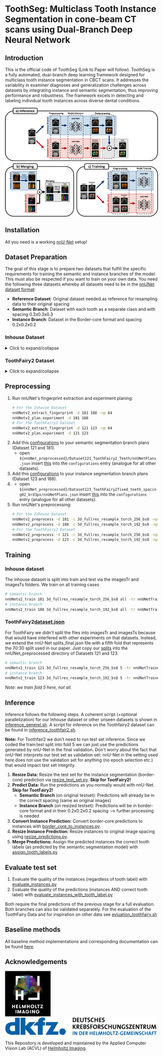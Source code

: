 # ToothSeg: Multiclass Tooth Instance Segmentation in cone-beam CT scans using Dual-Branch Deep Neural Network

## Introduction

This is the official code of ToothSeg (Link to Paper will follow).
ToothSeg is a fully automated, dual-branch deep learning framework designed for multiclass tooth instance segmentation in CBCT scans. 
It addresses the variability in examiner diagnoses and generalization challenges across datasets by integrating instance and semantic segmentation, thus improving performance and robustness. 
The framework excels in detecting and labeling individual tooth instances across diverse dental conditions.

![Overview_Figure](figures/Overview_Figure.png)


## Installation
All you need is a working [nnU-Net](https://github.com/MIC-DKFZ/nnUNet/tree/master) setup!


## Dataset Preparation

The goal of this stage is to prepare two datasets that fulfill the specific requirements for training the semantic and instance branches of the model.
This must also be respected if you want to train on your own data.
You need the following three datasets whereby all datasets need to be in the [nnUNet dataset format](https://github.com/MIC-DKFZ/nnUNet/blob/master/documentation/dataset_format.md):
- **Reference Dataset**: Original dataset needed as reference for resampling data to their original spacing
- **Semantic Branch**: Dataset with each tooth as a separate class and with spacing 0.3x0.3x0.3
- **Instance Branch**: Dataset in the Border-core format and spacing 0.2x0.2x0.2

### Inhouse Dataset

<details><summary>Click to expand/collapse</summary>
<p>

Since it cannot be released this code is unlikely to be useful for you, but maybe it can give some inspiration when preparing your own data.
Inhouse dataset preparation is done in [this folder](toothseg/datasets/inhouse_dataset) and the following dataset variants are created:
- **Dataset164_Filtered_Classes**: Our inhouse dataset with just the tooth labels, each image is in its original spacing (used as **Reference Data**).
- **Dataset181_CBCTTeeth_semantic_spacing03**: Dataset164 resized so that all images have spacing 0.3x0.3x0.3. Used for 
**Semantic Branch**.
- **Dataset188_CBCTTeeth_instance_spacing02_brd3px**: Dataset164 resized to spacing 0.2x0.2x0.2 and then converted to 
border-core for the **Instance Branch**.

</p>
</details>


### ToothFairy2 Dataset
<details><summary>Click to expand/collapse</summary>
<p>

ToothFairy2 dataset must be downloaded from this [website](https://ditto.ing.unimore.it/toothfairy2/). Dataset has ID 112 and is already in the nnUNet format. 
Process the Data by adapting the [toothfairy2.py](toothseg/datasets/toothfairy2/toothfairy2.py) script to your needs! The script will create three datasets:
- **Dataset121_ToothFairy2_Teeth**: Original ToothFairy Dataset but with only teeth remaining (other structures removed).ToothFairy already has all images in spacing 0.3x0.3x0.3. This is used for the **Semantic Branch**.
- Dataset122_ToothFairy2fixed_teeth_spacing02: just an intermediate dataset at spacing 0.2x0.2x0.2
- **Dataset123_ToothFairy2fixed_teeth_[dataset.json](../../../Documents/E132-Projekte/Projects/Helmholtz_Imaging_ACVL/RadboudUni_2022_ShankCBCTTeeth/dataset/nnUNetv2_raw/Dataset112_ToothFairy2/dataset.json)spacing02_brd3px**: border core representation at spacing 0.2x0.2x0.2 for the **Instance Branch**.

</p>
</details>


## Preprocessing
1. Run nnUNet's fingerprint extraction and experiment planing:
   ```bash
   # For the Inhouse Dataset
   nnUNetv2_extract_fingerprint -d 181 188 -np 64
   nnUNetv2_plan_experiment -d 181 188
   # For the ToothFairy2 Dataset
   nnUNetv2_extract_fingerprint -d 121 123 -np 64
   nnUNetv2_plan_experiment -d 121 123
   ```
2. Add this [configurations](nnUNet_plans/plans_semantic_branch.json) to your semantic segmentation branch plans (Dataset 121 and 181).
   - open `${nnUNet_preprocessed}/Dataset121_ToothFairy2_Teeth/nnUNetPlans.json` insert [this](nnUNet_plans/plans_semantic_branch.json) into the `configurations` entry (analogue for all other datasets).
3. Add this  [configurations](nnUNet_plans/plans_instance_branch.json) to your instance segmentation branch plans (Dataset 123 and 188).
4. - open `${nnUNet_preprocessed}/Dataset123_ToothFairy2fixed_teeth_spacing02_brd3px/nnUNetPlans.json` insert [this](nnUNet_plans/plans_instance_branch.json) into the `configurations` entry (analogue for all other datasets).
4. Run nnUNet's preprocessing:
   ```bash
   # For the Inhouse Dataset
   nnUNetv2_preprocess -d 181 -c 3d_fullres_resample_torch_256_bs8 -np 64
   nnUNetv2_preprocess -d 188 -c 3d_fullres_resample_torch_192_bs8 -np 64
   # For the ToothFairy2 Dataset
   nnUNetv2_preprocess -d 121 -c 3d_fullres_resample_torch_256_bs8 -np 64
   nnUNetv2_preprocess -d 123 -c 3d_fullres_resample_torch_192_bs8 -np 64
   ```
   
## Training

### Inhouse dataset
The inhouse dataset is split into train and test via the imagesTr and imagesTs folders. We train on all training cases 
```bash
# semantic branch
nnUNetv2_train 181 3d_fullres_resample_torch_256_bs8 all -tr nnUNetTrainer_onlyMirror01_DASegOrd0 -num_gpus 8
# instance branch
nnUNetv2_train 188 3d_fullres_resample_torch_192_bs8 all -tr nnUNetTrainer -num_gpus 4
```

### ToothFairy2[dataset.json](../../../../../media/l727r/data/nnUNet/nnUNetv2_raw/Dataset121_ToothFairy2_Teeth/dataset.json)
For ToothFairy we didn't split the files into imagesTr and imagesTs because that would have interfered with other 
experiments on that datasets. Instead, we extend the nnU-Net splits_final.json file with a fifth fold that represents 
the 70:30 split used in our paper. Just copy our [splits](toothseg/datasets/toothfairy2/splits_final.json) into the 
nnUNet_preprocessed directory of Datasets 121 and 123.

```bash
# semantic branch
nnUNetv2_train 121 3d_fullres_resample_torch_256_bs8 5 -tr nnUNetTrainer_onlyMirror01_DASegOrd0 -num_gpus 4
# instance branch
nnUNetv2_train 123 3d_fullres_resample_torch_192_bs8 5 -tr nnUNetTrainer -num_gpus 4
```

*Note: we train fold 5 here, not all.*


## Inference

Inference follows the following steps. A coherent script (+optional parallelization) for our Inhouse dataset or other unseen datasets is shown in [inference_generel.sh](scripts/inference_generel.sh).
A script for inference on the Toothfairy2 dataset can be found in [inference_toothfair2.sh](scripts/inference_toothfairy2.sh).

**Note:** For Toothfair2 we don't need to run test set inference. 
Since we coded the train:test split into fold 5 we can just use the predictions generated by nnU-Net in the final validation.
Don't worry about the fact that nnU-Net interprets our test set as validation set: 
nnU-Net in the setting used here does not use the validation set for anything (no epoch selection etc.) that would impact test set integrity.
1. **Resize Data:** Resize the test set for the instance segmentation (border-core) prediction via 
[resize_test_set.py](toothseg/toothseg/test_set_prediction_and_eval/resize_test_set.py). **Skip for TootFairy2!**
2. **Predict Data:** Run the predictions as you normally would with nnU-Net. **Skip for TootFairy2!**
   - **Semantic Branch** (on original testset): Predictions will already be in the correct spacing (same as original images)
   - **Instance Branch** (on resized testset): Predictions will be in border-core format and in their 0.2x0.2x0.2 spacing --> further processing is needed
3. **Convert Instance Prediction:** Convert border-core predictions to instances with [border_core_to_instances.py](toothseg/toothseg/postprocess_predictions/border_core_to_instances.py).
4. **Resize Instance Prediction:** Resize instances to original image spacing using [resize_predictions.py](toothseg/toothseg/postprocess_predictions/resize_predictions.py).
5. **Merge Predictions:** Assign the predicted instances the correct tooth labels (as predicted by the semantic segmentation model) with [assign_tooth_labels.py](toothseg/toothseg/postprocess_predictions/assign_tooth_labels.py)

## Evaluate test set

1. Evaluate the quality of the instances (regardless of tooth label) with [evaluate_instances.py](toothseg/evaluation/evaluate_instances.py)
2. Evaluate the quality of the predictions (instances AND correct tooth label) with [evaluate_instances_with_tooth_label.py](toothseg/evaluation/evaluate_instances_with_tooth_label.py)

Both require the final predictions of the previous stage for a full evaluation. 
Both branches can also be validated separately. 
For the evaluation of the ToothFairy Data and for inspiration on other data see [evluation_toothfairy.sh](scripts/evaluation_toothfairy.sh)

## Baseline methods

All baseline method implementations and corresponding documentation can be found [here](toothseg/baselines).

## Acknowledgements

<p align="left">
  <img src="figures/logos/HI_Logo.png" width="150"> &nbsp;&nbsp;&nbsp;&nbsp;
  <img src="figures/logos/DKFZ_Logo.png" width="500"> 
</p>

This Repository is developed and maintained by the Applied Computer Vision Lab (ACVL)
of [Helmholtz Imaging](https://www.helmholtz-imaging.de/).
